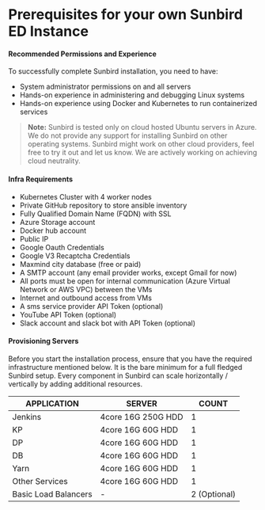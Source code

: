 # Prerequisites for your own Sunbird ED Instance

#### Recommended Permissions and Experience <a href="#recommended-permissions-and-experience" id="recommended-permissions-and-experience"></a>

To successfully complete Sunbird installation, you need to have:

* System administrator permissions on and all servers
* Hands-on experience in administering and debugging Linux systems
* Hands-on experience using Docker and Kubernetes to run containerized services

> **Note:** Sunbird is tested only on cloud hosted Ubuntu servers in Azure. We do not provide any support for installing Sunbird on other operating systems. Sunbird might work on other cloud providers, feel free to try it out and let us know. We are actively working on achieving cloud neutrality.

#### Infra Requirements <a href="#infra-requirements" id="infra-requirements"></a>

* Kubernetes Cluster with 4 worker nodes
* Private GitHub repository to store ansible inventory
* Fully Qualified Domain Name (FQDN) with SSL
* Azure Storage account
* Docker hub account
* Public IP
* Google Oauth Credentials
* Google V3 Recaptcha Credentials
* Maxmind city database (free or paid)
* A SMTP account (any email provider works, except Gmail for now)
* All ports must be open for internal communication (Azure Virtual Network or AWS VPC) between the VMs
* Internet and outbound access from VMs
* A sms service provider API Token (optional)
* YouTube API Token (optional)
* Slack account and slack bot with API Token (optional)

#### Provisioning Servers <a href="#provisioning-servers" id="provisioning-servers"></a>

Before you start the installation process, ensure that you have the required infrastructure mentioned below. It is the bare minimum for a full fledged Sunbird setup. Every component in Sunbird can scale horizontally / vertically by adding additional resources.

| APPLICATION          | SERVER             | COUNT        |
| -------------------- | ------------------ | ------------ |
| Jenkins              | 4core 16G 250G HDD | 1            |
| KP                   | 4core 16G 60G HDD  | 1            |
| DP                   | 4core 16G 60G HDD  | 1            |
| DB                   | 4core 16G 60G HDD  | 1            |
| Yarn                 | 4core 16G 60G HDD  | 1            |
| Other Services       | 4core 16G 60G HDD  | 1            |
| Basic Load Balancers | -                  | 2 (Optional) |
